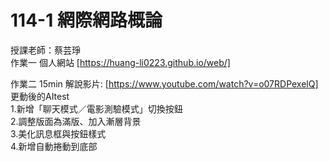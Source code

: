 # 114-1 網際網路概論
授課老師：蔡芸琤  
作業一 個人網站 [https://huang-li0223.github.io/web/]

作業二 15min 解說影片: [https://www.youtube.com/watch?v=o07RDPexelQ]  
更動後的AItest  
1.新增「聊天模式／電影測驗模式」切換按鈕  
2.調整版面為滿版、加入漸層背景  
3.美化訊息框與按鈕樣式  
4.新增自動捲動到底部 

